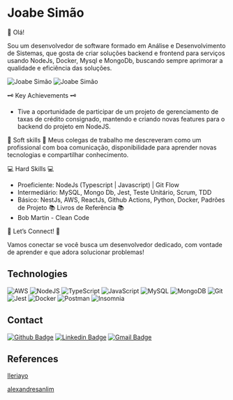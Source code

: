 # Joabe Simão #

👋 Olá! 

Sou um desenvolvedor de software formado em Análise e Desenvolvimento de Sistemas, que gosta de criar soluções backend e frontend para serviços usando NodeJs, Docker, Mysql e MongoDb, buscando sempre aprimorar a qualidade e eficiência das soluções. 

![Joabe Simão](https://github-readme-stats.vercel.app/api/top-langs/?username=joabesimao&layout=donut&langs_count=16&theme=dracula)
![Joabe Simão](https://github-readme-stats.vercel.app/api?username=joabesimao&show=reviews,discussions_started,discussions_answered,prs_merged,prs_merged_percentage&theme=dracula)


🗝 Key Achievements 🗝
- Tive a oportunidade de participar de um projeto de gerenciamento de taxas de crédito consignado, mantendo e criando novas features para o backend do projeto em NodeJS.

🧠 Soft skills 🧠
Meus colegas de trabalho me descreveram como um profissional com boa comunicação, disponibilidade para aprender novas tecnologias e compartilhar conhecimento.

💻 Hard Skills 💻
- Proeficiente: NodeJs (Typescript | Javascript) | Git Flow
- Intermediário: MySQL, Mongo Db, Jest, Teste Unitário, Scrum, TDD
- Básico: NestJs, AWS, ReactJs, Github Actions, Python, Docker, Padrões de Projeto
📚 Livros de Referência 📚
- Bob Martin - Clean Code

🌟 Let’s Connect! 🌟

Vamos conectar se você busca um desenvolvedor dedicado, com vontade de aprender e que adora solucionar problemas!

## Technologies
![AWS](https://img.shields.io/badge/AWS-%23FF9900.svg?style=for-the-badge&logo=amazon-aws&logoColor=white)
![NodeJS](https://img.shields.io/badge/node.js-%2343853D.svg?style=for-the-badge&logo=node.js&logoColor=white)
![TypeScript](https://img.shields.io/badge/typescript-%23007ACC.svg?style=for-the-badge&logo=typescript&logoColor=white)
![JavaScript](https://img.shields.io/badge/JavaScript-F7DF1E?style=for-the-badge&logo=javascript&logoColor=black)
![MySQL](https://img.shields.io/badge/mysql-%2300f.svg?style=for-the-badge&logo=mysql&logoColor=white)
![MongoDB](https://img.shields.io/badge/MongoDB-%234ea94b.svg?style=for-the-badge&logo=mongodb&logoColor=white)
![Git](https://img.shields.io/badge/git-%23F05033.svg?style=for-the-badge&logo=git&logoColor=white)
![Jest](https://img.shields.io/badge/-jest-%23C21325?style=for-the-badge&logo=jest&logoColor=white)
![Docker](https://img.shields.io/badge/docker-%230db7ed.svg?style=for-the-badge&logo=docker&logoColor=white)
![Postman](https://img.shields.io/badge/Postman-FF6C37?style=for-the-badge&logo=postman&logoColor=red)
![Insomnia](https://img.shields.io/badge/Insomnia-5849be?style=for-the-badge&logo=Insomnia&logoColor=white)

## Contact
[![Github Badge](https://img.shields.io/badge/GitHub-100000?style=for-the-badge&logo=github&logoColor=white)](https://github.com/joabesimao)
[![Linkedin Badge](https://img.shields.io/badge/LinkedIn-0077B5?style=for-the-badge&logo=linkedin&logoColor=white)](https://www.linkedin.com/in/joabesimao/)
[![Gmail Badge](https://img.shields.io/badge/Gmail-D14836?style=for-the-badge&logo=gmail&logoColor=white)
](mailto:simaojoabecosta@gmail.com)

## References
[Ileriayo](https://github.com/Ileriayo/markdown-badges)

[alexandresanlim](https://github.com/alexandresanlim/Badges4-README.md-Profile)

<!--
**joabesimao/joabesimao** is a ✨ _special_ ✨ repository because its `README.md` (this file) appears on your GitHub profile.

Here are some ideas to get you started:

- 🔭 I’m currently working on ...
- 🌱 I’m currently learning ...
- 👯 I’m looking to collaborate on ...
- 🤔 I’m looking for help with ...
- 💬 Ask me about ...
- 📫 How to reach me: ...
- 😄 Pronouns: ...
- ⚡ Fun fact: ...
-->
